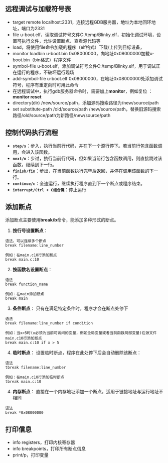 ## 远程调试与加载符号表

- target remote localhost:2331，连接远程GDB服务器，地址为本地回环地址，端口为2331
- file u-boot.elf，读取调试符号文件C:/temp/Blinky.elf，初始化调试环境，设置可执行文件，允许设置断点、查看源代码等
- load，将使用file命令加载的程序（elf格式）下载/上传到目标设备，
- monitor loadbin u-boot.bin 0x08000000，向地址0x08000000加载u-boot.bin（bin格式）程序文件
- symbol-file u-boot.elf，添加调试符号文件C:/temp/Blinky.elf，用于调试正在运行的程序，不破坏运行现场
- add-symbol-file u-boot.elf 0x08000000，在地址0x08000000处添加调试符号，程序有重定向时可用此命令
- 在远程调试中，执行gdb服务器命令时，需要加上**monitor**，例如复位 ：**monitor reset**
- directory(dir) /new/source/path，添加源码搜索路径为/new/source/path
- set substitute-path /old/source/path /new/source/path，替换旧源码搜索路径/old/source/path为新路径/new/source/path

## 控制代码执行流程

- **`step/s`**：步入，执行当前行代码，并在下一个源行停下。若当前行包含函数调用，会进入该函数。
- **`next/n`**：步过，执行当前行代码，但如果当前行包含函数调用，则直接跳过该函数，继续到下一行。
- **`finish/fin`**：步出，在当前函数执行完毕后返回，并停在调用该函数的下一行。
- **`continue/c`**：全速运行，继续执行程序直到下一个断点或程序结束。
- **`interrupt/Ctrl + C组合键`**：停止运行

## 添加断点

添加断点主要使用**break/b**命令，能添加多种形式的断点。

1. **按行号设置断点**：
```shell
语法，可以连续多个断点
break filename:line_number

例如：在main.c10行添加断点
break main.c:10
```

2. **按函数名设置断点**：
```shell
语法
break function_name

例如：在main添加断点
break main
```

3. **条件断点**： 只有在满足特定条件时，程序才会在断点处停下
```shell
语法
break filename:line_number if condition

例如：当x>5时(x必须为当前可访问的变量，例如全局变量或者当前函数局部变量)在源文件main.c10行添加断点
break main.c:10 if x > 5
```

4. **临时断点**： 设置临时断点，程序在此处停下后会自动删除该断点：
```shell
语法
tbreak filename:line_number

例如：在main.c10行添加临时断点
tbreak main.c:10
```

4. **内存断点**： 直接在一个内存地址添加一个断点，适用于链接地址与运行地址不相同
```shell
语法
break *0x08000000
```
## 打印信息

- info registers，打印内核寄存器
- info breakpoints，打印所有断点信息
- print/p，打印变量